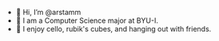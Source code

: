 - 👋 Hi, I’m @arstamm
- 🌱 I am a Computer Science major at BYU-I.
- 👀 I enjoy cello, rubik's cubes, and hanging out with friends.

<!---
astamm17534/astamm17534 is a ✨ special ✨ repository because its `README.md` (this file) appears on your GitHub profile.
You can click the Preview link to take a look at your changes.
--->
